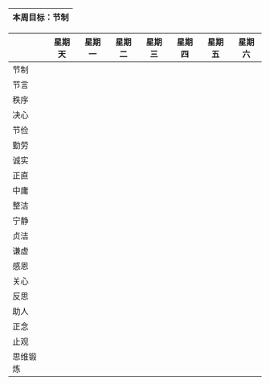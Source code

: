 |本周目标：节制|
| --- |

|    |星期天|星期一|星期二|星期三|星期四|星期五|星期六|
|----|-----|-----|-----|-----|-----|-----|-----|
|节制 |     |     |     |     |     |     |     |
|节言 |     |     |     |     |     |     |     |
|秩序 |     |     |     |     |     |     |     |
|决心 |     |     |     |     |     |     |     |
|节俭 |     |     |     |     |     |     |     |
|勤劳 |     |     |     |     |     |     |     |
|诚实 |     |     |     |     |     |     |     |
|正直 |     |     |     |     |     |     |     |
|中庸 |     |     |     |     |     |     |     |
|整洁 |     |     |     |     |     |     |     |
|宁静 |     |     |     |     |     |     |     |
|贞洁 |     |     |     |     |     |     |     |
|谦虚 |     |     |     |     |     |     |     |
|感恩 |     |     |     |     |     |     |     |
|关心 |     |     |     |     |     |     |     |
|反思 |     |     |     |     |     |     |     |
|助人 |     |     |     |     |     |     |     |
|正念 |     |     |     |     |     |     |     |
|止观 |     |     |     |     |     |     |     |
|思维锻炼 |     |     |     |     |     |     |     |


